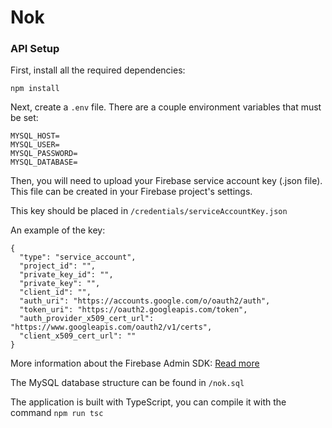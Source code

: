 # Nok

### API Setup

First, install all the required dependencies:

`npm install`

Next, create a `.env` file. There are a couple environment variables that must be set:

```
MYSQL_HOST=
MYSQL_USER=
MYSQL_PASSWORD=
MYSQL_DATABASE=
```

Then, you will need to upload your Firebase service account key (.json file). This file can be created in your Firebase project's settings.

This key should be placed in `/credentials/serviceAccountKey.json`


An example of the key:
```
{
  "type": "service_account",
  "project_id": "",
  "private_key_id": "",
  "private_key": "",
  "client_id": "",
  "auth_uri": "https://accounts.google.com/o/oauth2/auth",
  "token_uri": "https://oauth2.googleapis.com/token",
  "auth_provider_x509_cert_url": "https://www.googleapis.com/oauth2/v1/certs",
  "client_x509_cert_url": ""
}
```

More information about the Firebase Admin SDK: [Read more](https://firebase.google.com/docs/admin/setup)

The MySQL database structure can be found in `/nok.sql`

The application is built with TypeScript, you can compile it with the command `npm run tsc`